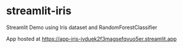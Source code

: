 # streamlit-iris
Streamlit Demo using Iris dataset and RandomForestClassifier

App hosted at https://app-iris-jvduek2f3magsefqvuo5er.streamlit.app
